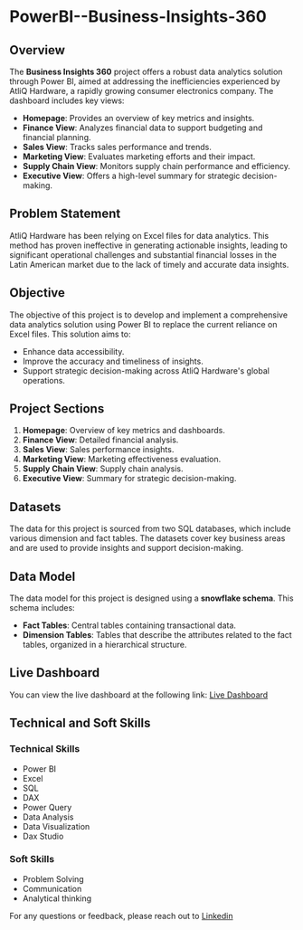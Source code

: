 # PowerBI--Business-Insights-360

## Overview
The **Business Insights 360** project offers a robust data analytics solution through Power BI, aimed at addressing the inefficiencies experienced by AtliQ Hardware, a rapidly growing consumer electronics company. The dashboard includes key views:
- **Homepage**: Provides an overview of key metrics and insights.
- **Finance View**: Analyzes financial data to support budgeting and financial planning.
- **Sales View**: Tracks sales performance and trends.
- **Marketing View**: Evaluates marketing efforts and their impact.
- **Supply Chain View**: Monitors supply chain performance and efficiency.
- **Executive View**: Offers a high-level summary for strategic decision-making.
## Problem Statement
AtliQ Hardware has been relying on Excel files for data analytics. This method has proven ineffective in generating actionable insights, leading to significant operational challenges and substantial financial losses in the Latin American market due to the lack of timely and accurate data insights.
## Objective
The objective of this project is to develop and implement a comprehensive data analytics solution using Power BI to replace the current reliance on Excel files. This solution aims to:
- Enhance data accessibility.
- Improve the accuracy and timeliness of insights.
- Support strategic decision-making across AtliQ Hardware's global operations.
## Project Sections
1. **Homepage**: Overview of key metrics and dashboards.
2. **Finance View**: Detailed financial analysis.
3. **Sales View**: Sales performance insights.
4. **Marketing View**: Marketing effectiveness evaluation.
5. **Supply Chain View**: Supply chain analysis.
6. **Executive View**: Summary for strategic decision-making.
## Datasets
The data for this project is sourced from two SQL databases, which include various dimension and fact tables. The datasets cover key business areas and are used to provide insights and support decision-making.
## Data Model
The data model for this project is designed using a **snowflake schema**. This schema includes:
- **Fact Tables**: Central tables containing transactional data.
- **Dimension Tables**: Tables that describe the attributes related to the fact tables, organized in a hierarchical structure.

## Live Dashboard
You can view the live dashboard at the following link: [Live Dashboard](https://app.powerbi.com/view?r=eyJrIjoiZjM1NTZkYTQtMzJlYS00YmIyLWI3ZmMtOTU0NTI2MWY0OTgzIiwidCI6ImM2ZTU0OWIzLTVmNDUtNDAzMi1hYWU5LWQ0MjQ0ZGM1YjJjNCJ9)
## Technical and Soft Skills
### Technical Skills
- Power BI
- Excel
- SQL
- DAX
- Power Query
- Data Analysis
- Data Visualization
- Dax Studio
### Soft Skills
- Problem Solving
- Communication
- Analytical thinking

For any questions or feedback, please reach out to [Linkedin](https://www.linkedin.com/in/roberts777/)
